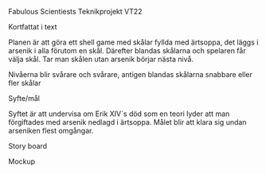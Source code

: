 Fabulous Scientiests Teknikprojekt VT22 

 

Kortfattat i text 

Planen är att göra ett shell game med skålar fyllda med ärtsoppa, det läggs i arsenik i alla förutom en skål. Därefter blandas skålarna och spelaren får välja skål. Tar man skålen utan arsenik börjar nästa nivå.  

Nivåerna blir svårare och svårare, antigen blandas skålarna snabbare eller fler skålar  

Syfte/mål 

Syftet är att undervisa om Erik XIV´s död som en teori lyder att man förgiftades med arsenik nedlagd i ärtsoppa. Målet blir att klara sig undan arseniken flest omgångar.  

Story board 

Mockup 

 
